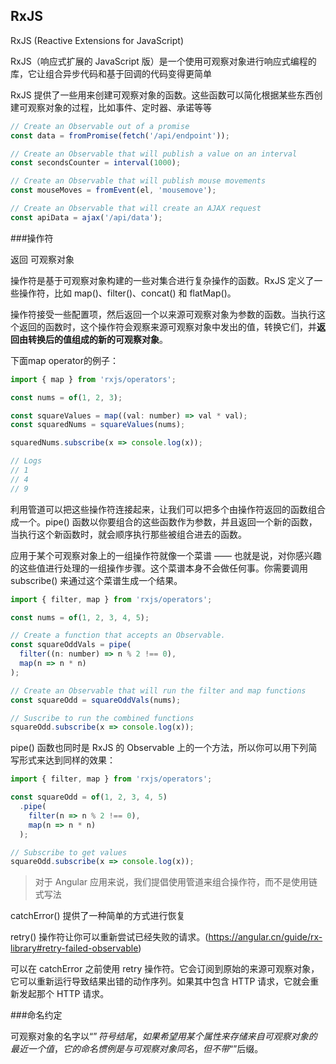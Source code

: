 
## RxJS

RxJS (Reactive Extensions for JavaScript)

RxJS（响应式扩展的 JavaScript 版）是一个使用可观察对象进行响应式编程的库，它让组合异步代码和基于回调的代码变得更简单

RxJS 提供了一些用来创建可观察对象的函数。这些函数可以简化根据某些东西创建可观察对象的过程，比如事件、定时器、承诺等等
```js
// Create an Observable out of a promise
const data = fromPromise(fetch('/api/endpoint'));

// Create an Observable that will publish a value on an interval
const secondsCounter = interval(1000);

// Create an Observable that will publish mouse movements
const mouseMoves = fromEvent(el, 'mousemove');

// Create an Observable that will create an AJAX request
const apiData = ajax('/api/data');
```

###操作符

返回 可观察对象

操作符是基于可观察对象构建的一些对集合进行复杂操作的函数。RxJS 定义了一些操作符，比如 map()、filter()、concat() 和 flatMap()。

操作符接受一些配置项，然后返回一个以来源可观察对象为参数的函数。当执行这个返回的函数时，这个操作符会观察来源可观察对象中发出的值，转换它们，并**返回由转换后的值组成的新的可观察对象**。

下面map operator的例子：
```js
import { map } from 'rxjs/operators';

const nums = of(1, 2, 3);

const squareValues = map((val: number) => val * val);
const squaredNums = squareValues(nums);

squaredNums.subscribe(x => console.log(x));

// Logs
// 1
// 4
// 9
```
利用管道可以把这些操作符连接起来，让我们可以把多个由操作符返回的函数组合成一个。pipe() 函数以你要组合的这些函数作为参数，并且返回一个新的函数，当执行这个新函数时，就会顺序执行那些被组合进去的函数。

应用于某个可观察对象上的一组操作符就像一个菜谱 —— 也就是说，对你感兴趣的这些值进行处理的一组操作步骤。这个菜谱本身不会做任何事。你需要调用 subscribe() 来通过这个菜谱生成一个结果。

```js
import { filter, map } from 'rxjs/operators';

const nums = of(1, 2, 3, 4, 5);

// Create a function that accepts an Observable.
const squareOddVals = pipe(
  filter((n: number) => n % 2 !== 0),
  map(n => n * n)
);

// Create an Observable that will run the filter and map functions
const squareOdd = squareOddVals(nums);

// Suscribe to run the combined functions
squareOdd.subscribe(x => console.log(x));
```
pipe() 函数也同时是 RxJS 的 Observable 上的一个方法，所以你可以用下列简写形式来达到同样的效果：

```js
import { filter, map } from 'rxjs/operators';

const squareOdd = of(1, 2, 3, 4, 5)
  .pipe(
    filter(n => n % 2 !== 0),
    map(n => n * n)
  );

// Subscribe to get values
squareOdd.subscribe(x => console.log(x));
```
> 对于 Angular 应用来说，我们提倡使用管道来组合操作符，而不是使用链式写法

catchError() 提供了一种简单的方式进行恢复

retry() 操作符让你可以重新尝试已经失败的请求。(https://angular.cn/guide/rx-library#retry-failed-observable)

可以在 catchError 之前使用 retry 操作符。它会订阅到原始的来源可观察对象，它可以重新运行导致结果出错的动作序列。如果其中包含 HTTP 请求，它就会重新发起那个 HTTP 请求。

###命名约定

可观察对象的名字以“$”符号结尾，
如果希望用某个属性来存储来自可观察对象的最近一个值，它的命名惯例是与可观察对象同名，但不带“$”后缀。
